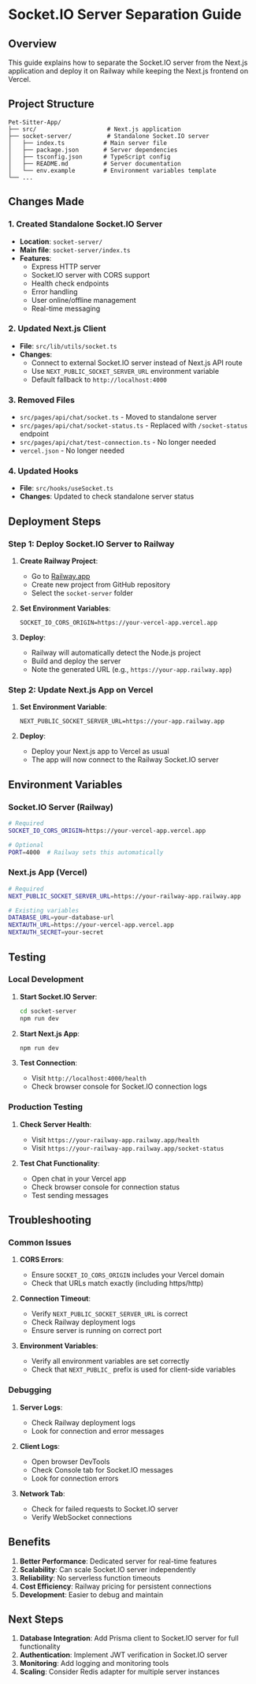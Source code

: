 # Socket.IO Server Separation Guide

## Overview

This guide explains how to separate the Socket.IO server from the Next.js application and deploy it on Railway while keeping the Next.js frontend on Vercel.

## Project Structure

```
Pet-Sitter-App/
├── src/                    # Next.js application
├── socket-server/          # Standalone Socket.IO server
│   ├── index.ts           # Main server file
│   ├── package.json       # Server dependencies
│   ├── tsconfig.json      # TypeScript config
│   ├── README.md          # Server documentation
│   └── env.example        # Environment variables template
└── ...
```

## Changes Made

### 1. Created Standalone Socket.IO Server

- **Location**: `socket-server/`
- **Main file**: `socket-server/index.ts`
- **Features**:
  - Express HTTP server
  - Socket.IO server with CORS support
  - Health check endpoints
  - Error handling
  - User online/offline management
  - Real-time messaging

### 2. Updated Next.js Client

- **File**: `src/lib/utils/socket.ts`
- **Changes**:
  - Connect to external Socket.IO server instead of Next.js API route
  - Use `NEXT_PUBLIC_SOCKET_SERVER_URL` environment variable
  - Default fallback to `http://localhost:4000`

### 3. Removed Files

- `src/pages/api/chat/socket.ts` - Moved to standalone server
- `src/pages/api/chat/socket-status.ts` - Replaced with `/socket-status` endpoint
- `src/pages/api/chat/test-connection.ts` - No longer needed
- `vercel.json` - No longer needed

### 4. Updated Hooks

- **File**: `src/hooks/useSocket.ts`
- **Changes**: Updated to check standalone server status

## Deployment Steps

### Step 1: Deploy Socket.IO Server to Railway

1. **Create Railway Project**:
   - Go to [Railway.app](https://railway.app)
   - Create new project from GitHub repository
   - Select the `socket-server` folder

2. **Set Environment Variables**:
   ```
   SOCKET_IO_CORS_ORIGIN=https://your-vercel-app.vercel.app
   ```

3. **Deploy**:
   - Railway will automatically detect the Node.js project
   - Build and deploy the server
   - Note the generated URL (e.g., `https://your-app.railway.app`)

### Step 2: Update Next.js App on Vercel

1. **Set Environment Variable**:
   ```
   NEXT_PUBLIC_SOCKET_SERVER_URL=https://your-app.railway.app
   ```

2. **Deploy**:
   - Deploy your Next.js app to Vercel as usual
   - The app will now connect to the Railway Socket.IO server

## Environment Variables

### Socket.IO Server (Railway)

```bash
# Required
SOCKET_IO_CORS_ORIGIN=https://your-vercel-app.vercel.app

# Optional
PORT=4000  # Railway sets this automatically
```

### Next.js App (Vercel)

```bash
# Required
NEXT_PUBLIC_SOCKET_SERVER_URL=https://your-railway-app.railway.app

# Existing variables
DATABASE_URL=your-database-url
NEXTAUTH_URL=https://your-vercel-app.vercel.app
NEXTAUTH_SECRET=your-secret
```

## Testing

### Local Development

1. **Start Socket.IO Server**:
   ```bash
   cd socket-server
   npm run dev
   ```

2. **Start Next.js App**:
   ```bash
   npm run dev
   ```

3. **Test Connection**:
   - Visit `http://localhost:4000/health`
   - Check browser console for Socket.IO connection logs

### Production Testing

1. **Check Server Health**:
   - Visit `https://your-railway-app.railway.app/health`
   - Visit `https://your-railway-app.railway.app/socket-status`

2. **Test Chat Functionality**:
   - Open chat in your Vercel app
   - Check browser console for connection status
   - Test sending messages

## Troubleshooting

### Common Issues

1. **CORS Errors**:
   - Ensure `SOCKET_IO_CORS_ORIGIN` includes your Vercel domain
   - Check that URLs match exactly (including https/http)

2. **Connection Timeout**:
   - Verify `NEXT_PUBLIC_SOCKET_SERVER_URL` is correct
   - Check Railway deployment logs
   - Ensure server is running on correct port

3. **Environment Variables**:
   - Verify all environment variables are set correctly
   - Check that `NEXT_PUBLIC_` prefix is used for client-side variables

### Debugging

1. **Server Logs**:
   - Check Railway deployment logs
   - Look for connection and error messages

2. **Client Logs**:
   - Open browser DevTools
   - Check Console tab for Socket.IO messages
   - Look for connection errors

3. **Network Tab**:
   - Check for failed requests to Socket.IO server
   - Verify WebSocket connections

## Benefits

1. **Better Performance**: Dedicated server for real-time features
2. **Scalability**: Can scale Socket.IO server independently
3. **Reliability**: No serverless function timeouts
4. **Cost Efficiency**: Railway pricing for persistent connections
5. **Development**: Easier to debug and maintain

## Next Steps

1. **Database Integration**: Add Prisma client to Socket.IO server for full functionality
2. **Authentication**: Implement JWT verification in Socket.IO server
3. **Monitoring**: Add logging and monitoring tools
4. **Scaling**: Consider Redis adapter for multiple server instances
